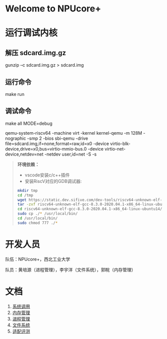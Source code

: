 # Welcome to NPUcore+

# 运行调试内核

## 解压 sdcard.img.gz

gunzip –c sdcard.img.gz > sdcard.img

## 运行命令

make run

## 调试命令

make all MODE=debug

qemu-system-riscv64 -machine virt -kernel kernel-qemu -m 128M -nographic -smp 2 -bios sbi-qemu -drive file=sdcard.img,if=none,format=raw,id=x0  -device virtio-blk-device,drive=x0,bus=virtio-mmio-bus.0 -device virtio-net-device,netdev=net -netdev user,id=net -S -s

> **环境依赖：**
>
> - vscode安装c/c++插件
> - 安装RiscV对应的GDB调试器:
> ```bash
> mkdir tmp
> cd /tmp
> wget https://static.dev.sifive.com/dev-tools/riscv64-unknown-elf-gcc-8.3.0-2020.04.1-x86_64-linux-ubuntu14.tar.gz
> tar -zxf riscv64-unknown-elf-gcc-8.3.0-2020.04.1-x86_64-linux-ubuntu14.tar.gz
> cd riscv64-unknown-elf-gcc-8.3.0-2020.04.1-x86_64-linux-ubuntu14/bin
> sudo cp ./* /usr/local/bin/
> cd /usr/local/bin/
> sudo chmod 777 ./*
> ```



# 开发人员

队伍：NPUcore+，西北工业大学

队员：黄培源（进程管理），李宇洋（文件系统），郭睆（内存管理）

# 文档

1. [系统调用](docs/FileSystem.md)
2. [内存管理](docs/MemoryManage.md)
3. [进程管理](docs/ProcessManage.md)
4. [文件系统](docs/FileSystem.md)
5. [适配评测](docs/ForOJ.md)